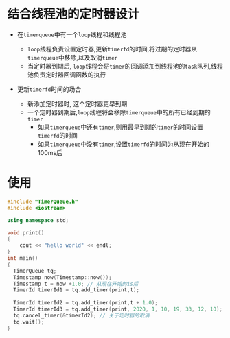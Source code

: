 # 结合线程池的定时器设计

* 在`timerqueue`中有一个`loop`线程和线程池
   * `loop`线程负责设置定时器,更新`timerfd`的时间,将过期的定时器从`timerqueue`中移除,以及取消`timer`
   * 当定时器到期后, `loop`线程会将`timer`的回调添加到线程池的`task`队列,线程池负责定时器回调函数的执行
 
 * 更新`timerfd`时间的场合
   * 新添加定时器时, 这个定时器更早到期
   * 一个定时器到期后,`loop`线程将会移除`timerqueue`中的所有已经到期的`timer`
     * 如果`timerqueue`中还有`timer`,则用最早到期的`timer`的时间设置`timerfd`的时间
     * 如果`timerqueue`中没有`timer`,设置`timerfd`的时间为从现在开始的100ms后
     
 # 使用
 ```cpp
 #include "TimerQueue.h"
 #include <iostream>

 using namespace std;
 
 void print()
 {
     cout << "hello world" << endl;
 }
 int main()
 {
   TimerQueue tq;
   Timestamp now(Timestamp::now());
   Timestamp t = now +1.0; // 从现在开始的1s后
   TimerId timerId1 = tq.add_timer(print,t);
   
   TimerId timerId2 = tq.add_timer(print,t + 1.0);
   TimerId timerId3 = tq.add_timer(print, 2020, 1, 10, 19, 33, 12, 10); // 在2020-1-10 19:33:12:10执行print
   tq.cancel_timer(&timerId2); // 关于定时器的取消
   tq.wait();
 }
 ```


